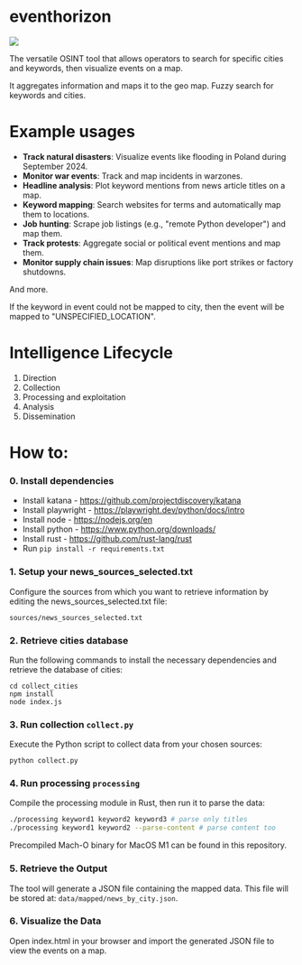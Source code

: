 # eventhorizon

<img src="https://raw.githubusercontent.com/krystianbajno/eventhorizon/main/images/image.png"/>

The versatile OSINT tool that allows operators to search for specific cities and keywords, then visualize events on a map. 

It aggregates information and maps it to the geo map. Fuzzy search for keywords and cities.

# Example usages 

- **Track natural disasters**: Visualize events like flooding in Poland during September 2024.
- **Monitor war events**: Track and map incidents in warzones.
- **Headline analysis**: Plot keyword mentions from news article titles on a map.
- **Keyword mapping**: Search websites for terms and automatically map them to locations.
- **Job hunting**: Scrape job listings (e.g., "remote Python developer") and map them.
- **Track protests**: Aggregate social or political event mentions and map them.
- **Monitor supply chain issues**: Map disruptions like port strikes or factory shutdowns.

And more.

If the keyword in event could not be mapped to city, then the event will be mapped to "UNSPECIFIED_LOCATION".

# Intelligence Lifecycle
1. Direction
2. Collection
3. Processing and exploitation
4. Analysis
5. Dissemination

# How to:

### 0. Install dependencies
- Install katana - https://github.com/projectdiscovery/katana
- Install playwright - https://playwright.dev/python/docs/intro 
- Install node - https://nodejs.org/en
- Install python - https://www.python.org/downloads/
- Install rust - https://github.com/rust-lang/rust
- Run `pip install -r requirements.txt`

### 1. Setup your news_sources_selected.txt
Configure the sources from which you want to retrieve information by editing the news_sources_selected.txt file:
```
sources/news_sources_selected.txt
```

### 2. Retrieve cities database
Run the following commands to install the necessary dependencies and retrieve the database of cities:
```
cd collect_cities
npm install
node index.js
```

### 3. Run collection `collect.py`
Execute the Python script to collect data from your chosen sources:
```
python collect.py
```

### 4. Run processing `processing`
Compile the processing module in Rust, then run it to parse the data:

```bash
./processing keyword1 keyword2 keyword3 # parse only titles
./processing keyword1 keyword2 --parse-content # parse content too
```

Precompiled Mach-O binary for MacOS M1 can be found in this repository.

### 5. Retrieve the Output 
The tool will generate a JSON file containing the mapped data. This file will be stored at:
`data/mapped/news_by_city.json`.

### 6. Visualize the Data 
Open index.html in your browser and import the generated JSON file to view the events on a map.
